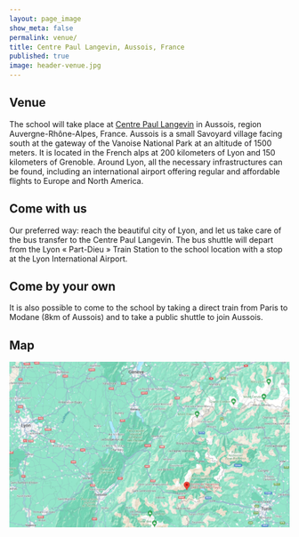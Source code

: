 ```yaml
---
layout: page_image
show_meta: false
permalink: venue/
title: Centre Paul Langevin, Aussois, France
published: true
image: header-venue.jpg
---
```


## Venue

The school will take place at [Centre Paul Langevin](https://www.caes.cnrs.fr/sejours/centre-paul-langevin-3-2/) in Aussois, region Auvergne-Rhône-Alpes, France.
Aussois is a small Savoyard village facing south at the gateway of the Vanoise National Park at an altitude of 1500 meters.
It is located in the French alps at 200 kilometers of Lyon and 150 kilometers of Grenoble.
Around Lyon, all the necessary infrastructures can be found, including an international airport offering regular and affordable flights to Europe and North America.

## Come with us

Our preferred way: reach the beautiful city of Lyon, and let us take care of the bus transfer to the Centre Paul Langevin.
The bus shuttle will depart from the Lyon « Part-Dieu » Train Station to the school location with a stop at the Lyon International Airport.

## Come by your own

It is also possible to come to the school by taking a direct train from Paris to Modane (8km of Aussois) and to take a public shuttle to join Aussois.

## Map
[![Screenshot of google maps pinning the Centre Paul Langevin](../images/venue/google-maps-centre-paul-langevin.png)](https://maps.app.goo.gl/QfiZt1xNeKqVtaRe7)
